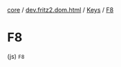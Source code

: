 [core](../../index.md) / [dev.fritz2.dom.html](../index.md) / [Keys](index.md) / [F8](./-f8.md)

# F8

(js) `F8`